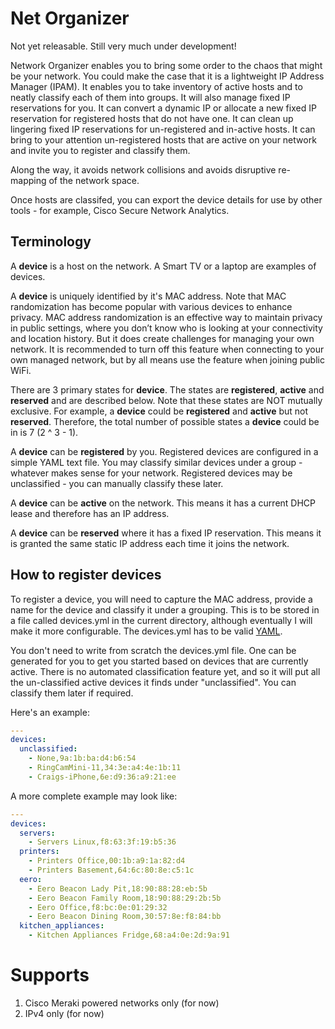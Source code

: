 # Net Organizer

Not yet releasable. Still very much under development!

Network Organizer enables you to bring some order to the chaos that might be your network. You could make the case that it is a lightweight IP Address Manager (IPAM). It enables you to take inventory of active hosts and to neatly classify each of them into groups. It will also manage fixed IP reservations for you. It can convert a dynamic IP or allocate a new fixed IP reservation for registered hosts that do not have one. It can clean up lingering fixed IP reservations for un-registered and in-active hosts. It can bring to your attention un-registered hosts that are active on your network and invite you to register and classify them. 

Along the way, it avoids network collisions and avoids disruptive re-mapping of the network space.

Once hosts are classifed, you can export the device details for use by other tools - for example, Cisco Secure Network Analytics.

## Terminology

A __device__ is a host on the network. A Smart TV or a laptop are examples of devices.

A __device__ is uniquely identified by it's MAC address. Note that MAC randomization has become popular with various devices to enhance privacy. MAC address randomization is an effective way to maintain privacy in public settings, where you don’t know who is looking at your connectivity and location history. But it does create challenges for managing your own network. It is recommended to turn off this feature when connecting to your own managed network, but by all means use the feature when joining public WiFi.

There are 3 primary states for __device__. The states are __registered__, __active__ and __reserved__ and are described below. Note that these states are NOT mutually exclusive. For example, a __device__ could be __registered__ and __active__ but not __reserved__. Therefore, the total number of possible states a __device__ could be in is 7 (2 ^ 3 - 1). 

A __device__ can be __registered__ by you. Registered devices are configured in a simple YAML text file. You may classify similar devices under a group - whatever makes sense for your network. Registered devices may be unclassified - you can manually classify these later. 

A __device__ can be __active__ on the network. This means it has a current DHCP lease and therefore has an IP address.

A __device__ can be __reserved__ where it has a fixed IP reservation. This means it is granted the same static IP address each time it joins the network. 

## How to register devices

To register a device, you will need to capture the MAC address, provide a name for the device and classify it under a grouping. This is to be stored in a file called devices.yml in the current directory, although eventually I will make it more configurable. The devices.yml has to be valid [YAML](https://yaml.org).

You don't need to write from scratch the devices.yml file. One can be generated for you to get you started based on devices that are currently active. There is no automated classification feature yet, and so it will put all the un-classified active devices it finds under "unclassified". You can classify them later if required.

Here's an example:
```yaml
---
devices:
  unclassified:
    - None,9a:1b:ba:d4:b6:54
    - RingCamMini-11,34:3e:a4:4e:1b:11
    - Craigs-iPhone,6e:d9:36:a9:21:ee
```

A more complete example may look like:
```yaml
---
devices:
  servers:
    - Servers Linux,f8:63:3f:19:b5:36
  printers:
    - Printers Office,00:1b:a9:1a:82:d4
    - Printers Basement,64:6c:80:8e:c5:1c
  eero:
    - Eero Beacon Lady Pit,18:90:88:28:eb:5b
    - Eero Beacon Family Room,18:90:88:29:2b:5b
    - Eero Office,f8:bc:0e:01:29:32
    - Eero Beacon Dining Room,30:57:8e:f8:84:bb
  kitchen_appliances:
    - Kitchen Appliances Fridge,68:a4:0e:2d:9a:91
```

# Supports

1. Cisco Meraki powered networks only (for now)
2. IPv4 only (for now)
